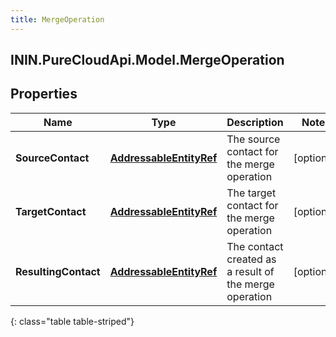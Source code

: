 ```yaml
---
title: MergeOperation
---
```

## ININ.PureCloudApi.Model.MergeOperation

## Properties

|Name | Type | Description | Notes|
|------------ | ------------- | ------------- | -------------|
| **SourceContact** | [**AddressableEntityRef**](AddressableEntityRef.html) | The source contact for the merge operation | [optional] |
| **TargetContact** | [**AddressableEntityRef**](AddressableEntityRef.html) | The target contact for the merge operation | [optional] |
| **ResultingContact** | [**AddressableEntityRef**](AddressableEntityRef.html) | The contact created as a result of the merge operation | [optional] |
{: class="table table-striped"}


